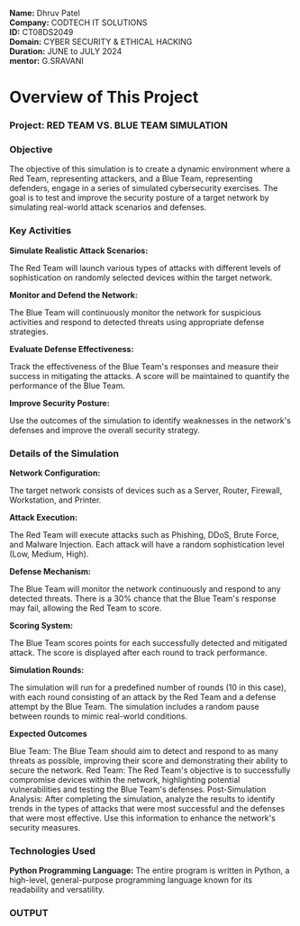 **Name:** Dhruv Patel <br>
**Company:** CODTECH IT SOLUTIONS <br> 
**ID:** CT08DS2049 <br>
**Domain:** CYBER SECURITY & ETHICAL HACKING <br>
**Duration:** JUNE to JULY 2024 <br>
**mentor:** G.SRAVANI <br>

# Overview of This Project

### Project: RED TEAM VS. BLUE TEAM SIMULATION

### Objective

The objective of this simulation is to create a dynamic environment where a Red Team, representing attackers, and a Blue Team, representing defenders, engage in a series of simulated cybersecurity exercises. The goal is to test and improve the security posture of a target network by simulating real-world attack scenarios and defenses.

### Key Activities

**Simulate Realistic Attack Scenarios:**

The Red Team will launch various types of attacks with different levels of sophistication on randomly selected devices within the target network.

**Monitor and Defend the Network:**

The Blue Team will continuously monitor the network for suspicious activities and respond to detected threats using appropriate defense strategies.

**Evaluate Defense Effectiveness:**

Track the effectiveness of the Blue Team's responses and measure their success in mitigating the attacks. A score will be maintained to quantify the performance of the Blue Team.

**Improve Security Posture:**

Use the outcomes of the simulation to identify weaknesses in the network's defenses and improve the overall security strategy.

### Details of the Simulation

**Network Configuration:**

The target network consists of devices such as a Server, Router, Firewall, Workstation, and Printer.

**Attack Execution:**

The Red Team will execute attacks such as Phishing, DDoS, Brute Force, and Malware Injection. Each attack will have a random sophistication level (Low, Medium, High).

**Defense Mechanism:**

The Blue Team will monitor the network continuously and respond to any detected threats. There is a 30% chance that the Blue Team's response may fail, allowing the Red Team to score.

**Scoring System:**

The Blue Team scores points for each successfully detected and mitigated attack. The score is displayed after each round to track performance.

**Simulation Rounds:**

The simulation will run for a predefined number of rounds (10 in this case), with each round consisting of an attack by the Red Team and a defense attempt by the Blue Team. The simulation includes a random pause between rounds to mimic real-world conditions.

**Expected Outcomes**

Blue Team: The Blue Team should aim to detect and respond to as many threats as possible, improving their score and demonstrating their ability to secure the network.
Red Team: The Red Team's objective is to successfully compromise devices within the network, highlighting potential vulnerabilities and testing the Blue Team's defenses.
Post-Simulation Analysis: After completing the simulation, analyze the results to identify trends in the types of attacks that were most successful and the defenses that were most effective. Use this information to enhance the network's security measures.

### Technologies Used

**Python Programming Language:** The entire program is written in Python, a high-level, general-purpose programming language known for its readability and versatility.


### OUTPUT

